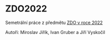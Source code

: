 # ZDO2022

Semetrální práce z předmětu [ZDO v roce 2022](https://nbviewer.jupyter.org/github/mjirik/ZDO/blob/master/ZDOsem2022.ipynb)

Autoři:
Miroslav Jiřík, Ivan Gruber a Jiří Vyskočil
